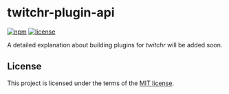 # twitchr-plugin-api
[![npm](https://img.shields.io/npm/v/twitchr-plugin-api.svg)](https://www.npmjs.com/package/twitchr-plugin-api)
[![license](https://img.shields.io/badge/license-MIT-blue.svg)](https://opensource.org/licenses/MIT)

A detailed explanation about building plugins for *twitchr* will be added soon.

## License

This project is licensed under the terms of the [MIT license](https://github.com/twitchr/twitchr-plugin-api/blob/master/LICENSE).
